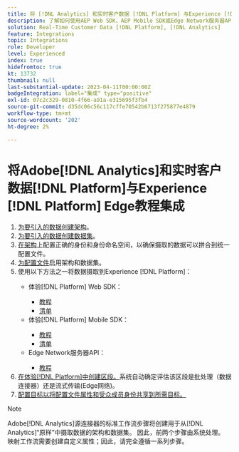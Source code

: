 ```yaml
---
title: 将 [!DNL Analytics] 和实时客户数据 [!DNL Platform] 与Experience [!DNL Platform] Edge教程集成
description: 了解如何使用AEP Web SDK、AEP Mobile SDK或Edge Network服务器API将Adobe [!DNL Analytics] 与实时客户数据 [!DNL Platform] 集成。
solution: Real-Time Customer Data [!DNL Platform], [!DNL Analytics]
feature: Integrations
topic: Integrations
role: Developer
level: Experienced
index: true
hidefromtoc: true
kt: 13732
thumbnail: null
last-substantial-update: 2023-04-11T00:00:00Z
badgeIntegration: label="集成" type="positive"
exl-id: 07c2c329-0810-4f66-a91a-e315695f3fb4
source-git-commit: d35dc06c56c117cffe70542b6713f275877e4879
workflow-type: tm+mt
source-wordcount: '202'
ht-degree: 2%

---
```


# 将Adobe[!DNL Analytics]和实时客户数据[!DNL Platform]与Experience [!DNL Platform] Edge教程集成

<ol>
    <li><a href="https://experienceleague.adobe.com/zh-hans?lang=en#dashboard/learning" _target="_blank" rel="noopener noreferrer">为要引入的数据创建架构</a>。</li>
    <li><a href="https://experienceleague.adobe.com/docs/platform-learn/tutorials/data-ingestion/create-datasets-and-ingest-data.html?lang=zh-Hans" _target="_blank" rel="noopener noreferrer">为要引入的数据创建数据集</a>。</a></li>
    <li><a href="https://experienceleague.adobe.com/docs/platform-learn/tutorials/identities/label-ingest-and-verify-identity-data.html?lang=zh-Hans" _target="_blank" rel="noopener noreferrer">在架构</a>上配置正确的身份和身份命名空间，以确保摄取的数据可以拼合到统一配置文件。</li>
    <li><a href="https://experienceleague.adobe.com/docs/platform-learn/tutorials/profiles/bring-data-into-the-real-time-customer-profile.html?lang=zh-Hans" _target="_blank" rel="noopener noreferrer">为配置文件</a>启用架构和数据集。</li>
    <li>使用以下方法之一将数据摄取到Experience [!DNL Platform]：</li>
        <ul>
           <li>体验[!DNL Platform] Web SDK：</li>
                <ul>
                    <li><a href="https://experienceleague.adobe.com/docs/platform-learn/implement-web-sdk/overview.html?lang=zh-Hans" _target="_blank" rel="noopener noreferrer">教程</a></li>
                    <li><a href="https://experienceleague.adobe.com/docs/analytics/implementation/aep-edge/web-sdk/overview.html?lang=zh-Hans" _target="_blank" rel="noopener noreferrer">清单</a></li>
                </ul>
            <li>体验[!DNL Platform] Mobile SDK：</li>
                <ul>
                    <li><a href="https://experienceleague.adobe.com/docs/platform-learn/data-collection/mobile-sdk/create-mobile-properties.html?lang=zh-Hans" _target="_blank" rel="noopener noreferrer">教程</a></li>
                    <li><a href="https://experienceleague.adobe.com/docs/analytics/implementation/aep-edge/mobile-sdk/overview.html?lang=zh-Hans" _target="_blank" rel="noopener noreferrer">清单</a></li>
                </ul></li>
            <li>Edge Network服务器API：</li>
                <ul>
                    <li><a href="https://experienceleague.adobe.com/docs/experience-platform/edge-network-server-api/interacting-other-adobe-solutions/interacting-adobe-analytics.html" _target="_blank" rel="noopener noreferrer">教程</a></li>
                </ul>
       </ul>
    <li><a href="https://experienceleague.adobe.com/docs/platform-learn/tutorials/segments/create-segments.html?lang=zh-Hans" _target="_blank" rel="noopener noreferrer">在体验[!DNL Platform]中创建区段。</a>系统自动确定评估该区段是批处理（数据连接器）还是流式传输(Edge网络)。</li>
    <li><a href="https://experienceleague.adobe.com/docs/platform-learn/tutorials/destinations/create-destinations-and-activate-data.html?lang=zh-Hans" _target="_blank" rel="noopener noreferrer">配置目标以将配置文件属性和受众成员身份共享到所需目标。</a></li>
</ol>

>[!NOTE]
>
>Adobe[!DNL Analytics]源连接器的标准工作流步骤将创建用于从[!DNL Analytics]“原样”中摄取数据的架构和数据集。 因此，前两个步骤由系统处理。 映射工作流需要创建自定义属性；因此，请完全遵循一系列步骤。
